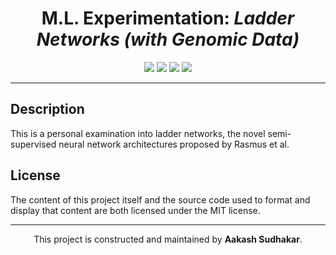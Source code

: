 <h1 align="center"><b>M.L. Experimentation</b>: <i>Ladder Networks (with Genomic Data)</i></h1>

<p align="center">
<a href="/LICENSE"><img src="https://img.shields.io/badge/license-MIT-blue.svg"/></a>
<a href="https://docs.python.org/3/index.html"><img src="https://img.shields.io/badge/python-3.6-blue.svg?style=flat"/></a>
<a href="https://github.com/AakashSudhakar/ladder-network-genomics/commits/master"><img src="https://img.shields.io/github/last-commit/AakashSudhakar/ladder-network-genomics.svg?style=flat"/></a>
<a href="https://github.com/AakashSudhakar/ladder-network-genomics"><img src="https://img.shields.io/github/repo-size/AakashSudhakar/ladder-network-genomics.svg?style=flat"/></a>


---

## Description

This is a personal examination into ladder networks, the novel semi-supervised neural network architectures proposed by Rasmus et al.

## License

The content of this project itself and the source code used to format and display that content are both licensed under the MIT license.

---

<p align="center">This project is constructed and maintained by <strong>Aakash Sudhakar</strong>.